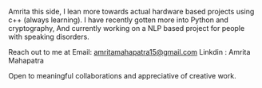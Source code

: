 Amrita this side, I lean more towards actual hardware based projects using c++ (always learning).
I have recently gotten more into Python and cryptography, And currently working on a NLP based project for people with speaking disorders. 

Reach out to me at
Email: amritamahapatra15@gmail.com
Linkdin : Amrita Mahapatra

Open to meaningful collaborations and appreciative of creative work.

<!---
amri4323/amri4323 is a ✨ special ✨ repository because its `README.md` (this file) appears on your GitHub profile.
You can click the Preview link to take a look at your changes.
--->
